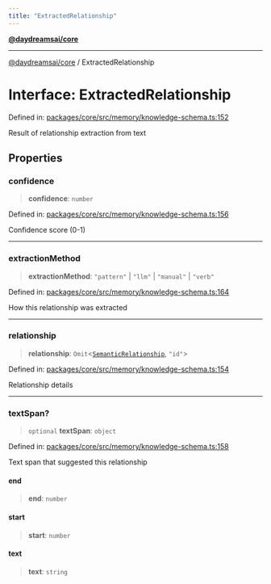```yaml
---
title: "ExtractedRelationship"
---
```


[**@daydreamsai/core**](./api-reference.md)

***

[@daydreamsai/core](./api-reference.md) / ExtractedRelationship

# Interface: ExtractedRelationship

Defined in: [packages/core/src/memory/knowledge-schema.ts:152](https://github.com/dojoengine/daydreams/blob/95678f46ea3908883ec80d853a28c9f23ca4f5c2/packages/core/src/memory/knowledge-schema.ts#L152)

Result of relationship extraction from text

## Properties

### confidence

> **confidence**: `number`

Defined in: [packages/core/src/memory/knowledge-schema.ts:156](https://github.com/dojoengine/daydreams/blob/95678f46ea3908883ec80d853a28c9f23ca4f5c2/packages/core/src/memory/knowledge-schema.ts#L156)

Confidence score (0-1)

***

### extractionMethod

> **extractionMethod**: `"pattern"` \| `"llm"` \| `"manual"` \| `"verb"`

Defined in: [packages/core/src/memory/knowledge-schema.ts:164](https://github.com/dojoengine/daydreams/blob/95678f46ea3908883ec80d853a28c9f23ca4f5c2/packages/core/src/memory/knowledge-schema.ts#L164)

How this relationship was extracted

***

### relationship

> **relationship**: `Omit`\<[`SemanticRelationship`](./SemanticRelationship.md), `"id"`\>

Defined in: [packages/core/src/memory/knowledge-schema.ts:154](https://github.com/dojoengine/daydreams/blob/95678f46ea3908883ec80d853a28c9f23ca4f5c2/packages/core/src/memory/knowledge-schema.ts#L154)

Relationship details

***

### textSpan?

> `optional` **textSpan**: `object`

Defined in: [packages/core/src/memory/knowledge-schema.ts:158](https://github.com/dojoengine/daydreams/blob/95678f46ea3908883ec80d853a28c9f23ca4f5c2/packages/core/src/memory/knowledge-schema.ts#L158)

Text span that suggested this relationship

#### end

> **end**: `number`

#### start

> **start**: `number`

#### text

> **text**: `string`
